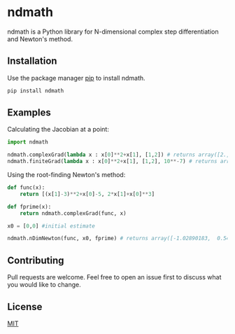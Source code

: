 # ndmath

ndmath is a Python library for N-dimensional complex step differentiation and Newton's method.

## Installation

Use the package manager [pip](https://pip.pypa.io/en/stable/) to install ndmath.

```bash
pip install ndmath
```

## Examples

Calculating the Jacobian at a point:
```python
import ndmath

ndmath.complexGrad(lambda x : x[0]**2+x[1], [1,2]) # returns array([2., 1.])
ndmath.finiteGrad(lambda x : x[0]**2+x[1], [1,2], 10**-7) # returns array([2.0000001, 1.])
```
Using the root-finding Newton's method:
```python
def func(x):
    return [(x[1]-3)**2+x[0]-5, 2*x[1]+x[0]**3]

def fprime(x):
    return ndmath.complexGrad(func, x)

x0 = [0,0] #initial estimate

ndmath.nDimNewton(func, x0, fprime) # returns array([-1.02890183,  0.54461778])
```

## Contributing
Pull requests are welcome. Feel free to open an issue first to discuss what you would like to change.

## License
[MIT](https://choosealicense.com/licenses/mit/)